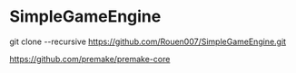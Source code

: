 # SimpleGameEngine

git clone --recursive https://github.com/Rouen007/SimpleGameEngine.git

https://github.com/premake/premake-core
